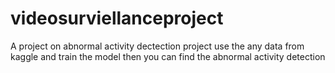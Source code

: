 # videosurviellanceproject
A project on abnormal activity dectection  project use the any data from kaggle and train the model then you can find the abnormal activity detection 
